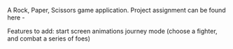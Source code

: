 A Rock, Paper, Scissors game application.  Project assignment can
be found here - 

Features to add:
  start screen animations
  journey mode (choose a fighter, and combat a series of foes)